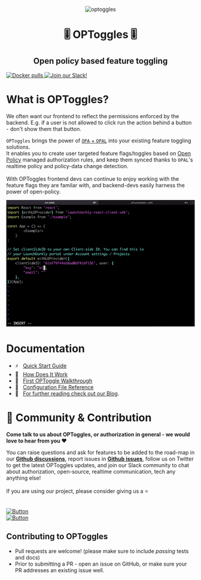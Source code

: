 <p  align="center">
 <img src="https://i.ibb.co/m4cN6nW/optoggles.png" height=170 alt="optoggles" border="0" />
</p>
<h1 align="center">
🎚️ OPToggles 🎚️
</h1>

<h2 align="center">
Open policy based feature toggling
</h2>

<a href="https://hub.docker.com/r/authorizon/optoggles" target="_blank">
    <img src="https://img.shields.io/docker/pulls/authorizon/optoggles?label=Docker%20pulls" alt="Docker pulls">
</a>
<a href="https://opal-access.slack.com/" target="_blank">
    <img src="https://img.shields.io/badge/Slack%20Community-4A154B?logo=slack&logoColor=white" alt="Join our Slack!">
</a>

# What is OPToggles?
We often want our frontend to reflect the permissions enforced by the backend. E.g. if a user is not allowed to click run the action behind a button - don't show them that button. 

`OPToggles` brings the power of <a href="https://github.com/permitio/opal" target="_blank">`OPA` + `OPAL`</a> into your existing feature toggling solutions. <br/>
It enables you to create user targeted feature flags/toggles based on <a href="https://openpolicyagent.org" target="_blank">Open Policy</a> managed authorization rules, and keep them
synced thanks to `OPAL`'s realtime policy and policy-data change detection.<br/>
<br/>
With OPToggles frontend devs can continue to enjoy working with the feature flags they are familar with, and backend-devs easily harness the power of open-policy.


<img src="docs/optoggles-demo.gif" alt="OPToggles Demo">

</br>

# Documentation
- ⚡️ &nbsp; [Quick Start Guide](docs/quickstart.md)
- 🤿 &nbsp; [How Does It Work](docs/howitworks.md)
- 🦮 &nbsp; [First OPToggle Walkthrough](docs/walkthrough.md)
- 📓 &nbsp; [Configuration File Reference](docs/configuration.md)
- 📖 &nbsp; [For further reading check out our Blog](https://www.Permit.io/blog).

# <a name="community"></a>👥 Community & Contribution



**Come talk to us about OPToggles, or authorization in general - we would love to hear from you ❤️**

You can raise questions and ask for features to be added to the road-map in our [**Github discussions**](https://github.com/permitio/OPToggles/discussions), report issues in [**Github issues**](https://github.com/permitio/OPToggles/issues), follow us on Twitter to get the latest OPToggles updates, and join our Slack community to chat about authorization, open-source, realtime communication, tech any anything else!
</br>
</br>
If you are using our project, please consider giving us a ⭐️
</br>
</br>

[![Button][join-slack-link]][badge-slack-link] </br> [![Button][follow-twitter-link]][badge-twitter-link]

## Contributing to OPToggles
- Pull requests are welcome! (please make sure to include *passing* tests and docs)
- Prior to submitting a PR - open an issue on GitHub, or make sure your PR addresses an existing issue well.  

[join-slack-link]: https://i.ibb.co/wzrGHQL/Group-749.png
[badge-slack-link]: https://bit.ly/opal-slack
[follow-twitter-link]: https://i.ibb.co/YZwWJm7/Group-751.png
[badge-twitter-link]: https://twitter.com/opal
